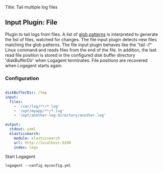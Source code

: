 Title: Tail multiple log files 

## Input Plugin: File

Plugin to tail logs from files. A list of [glob patterns](https://www.npmjs.com/package/glob#glob-primer) is interpreted to generate the list of files, watched for changes. The file input plugin detects new files matching the glob patterns.  The file input plugin behaves like the "tail -f" Linux command and reads files from the end of the file. In addition, the last read file position is stored in the configured disk buffer directory 'diskBufferDir' when Logagent terminates. File positions are recovered when Logagent starts again. 

### Configuration

```yaml

diskBufferDir: /tmp
input:
  files:
    - '/var/log/**/*.log'
    - '/opt/myapp/**/*.log'
    - '/opt/another-log-directory/another.log'
    
output:
  stdout: yaml
  elasticsearch:
    module: elasticsearch
    url: http://localhost:9200
    index: logs
```

Start Logagent

```
logagent --config myconfig.yml
```
